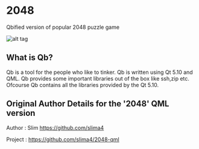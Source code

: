 # 2048
Qbified version of popular 2048 puzzle game

![alt tag](https://1.bp.blogspot.com/-xGEIZ5x0cSM/WsXTpj0RZPI/AAAAAAAAAiQ/0fCf-oeNDaswSE_U89FN2wXhbqOEYcgCgCKgBGAs/s1600/Screen%2BShot%2B2018-03-19%2Bat%2B10.53.11%2BPM%2B1.png)


What is Qb?
------------------------------------------
Qb is a tool for the people who like to tinker.
Qb is written using Qt 5.10 and QML.
Qb provides some important libraries out of the box like ssh,zip etc.
Ofcourse Qb contains all the libraries provided by the Qt 5.10.



Original Author Details for the '2048' QML version 
---------------------------------------------------
Author  : Slim <https://github.com/slima4>

Project : https://github.com/slima4/2048-qml

